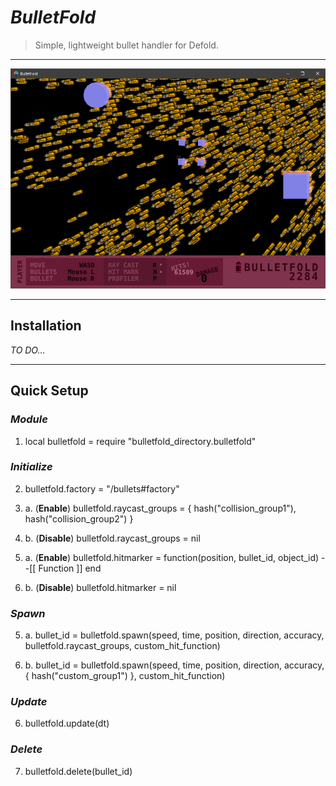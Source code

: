 # ***BulletFold***

> Simple, lightweight bullet handler for Defold.

-----

![BulletFold Demo](example/gfx/bulletfold_demo.png "BulletFold Demo")

-----

## **Installation**

*TO DO...*

-----

## **Quick Setup**

### *Module*

1.  local bulletfold = require "bulletfold_directory.bulletfold"

### *Initialize*

2.  bulletfold.factory = "/bullets#factory"

3. a. (**Enable**)  bulletfold.raycast_groups = { hash("collision_group1"), hash("collision_group2") }

3. b. (**Disable**) bulletfold.raycast_groups = nil

4. a. (**Enable**)  bulletfold.hitmarker = function(position, bullet_id, object_id) --[[ Function ]] end

4. b. (**Disable**) bulletfold.hitmarker = nil

### *Spawn*

5. a. bullet_id = bulletfold.spawn(speed, time, position, direction, accuracy, bulletfold.raycast_groups, custom_hit_function)

5. b. bullet_id = bulletfold.spawn(speed, time, position, direction, accuracy, { hash("custom_group1") }, custom_hit_function)

### *Update*

6.  bulletfold.update(dt)

### *Delete*

7.  bulletfold.delete(bullet_id)
